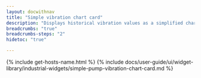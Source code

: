 ```yaml
---
layout: docwithnav
title: "Simple vibration chart card"
description: "Displays historical vibration values as a simplified chart. Optionally may display the corresponding latest vibration value."
breadcrumbs: "true"
breadcrumbs-steps: "2"
hidetoc: "true"

---
```

{% include get-hosts-name.html %}
{% include docs/user-guide/ui/widget-library/industrial-widgets/simple-pump-vibration-chart-card.md %}
